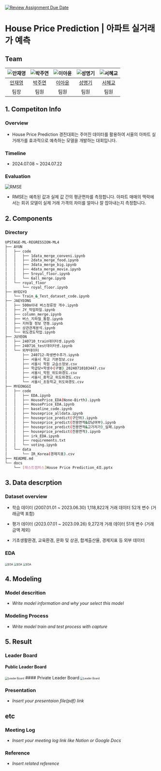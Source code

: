 [![Review Assignment Due Date](https://classroom.github.com/assets/deadline-readme-button-22041afd0340ce965d47ae6ef1cefeee28c7c493a6346c4f15d667ab976d596c.svg)](https://classroom.github.com/a/D1pZhJxu)
# House Price Prediction | 아파트 실거래가 예측

## Team

| ![안재영](https://avatars.githubusercontent.com/u/104719742?v=4) | ![박주연](https://avatars.githubusercontent.com/u/164493549?v=4) | ![이아윤](https://avatars.githubusercontent.com/u/118864266?v=4) | ![성명기](https://avatars.githubusercontent.com/u/104310191?v=4) | ![서혜교](https://avatars.githubusercontent.com/u/86095630?v=4) |
| :--------------------------------------------------------------: | :--------------------------------------------------------------: | :--------------------------------------------------------------: | :--------------------------------------------------------------: | :--------------------------------------------------------------: |
|            [안재영](https://github.com/AJY3124)             |          [박주연](https://github.com/Lucypothesis)               |            [이아윤](https://github.com/Laycode00)             |            [성명기](https://github.com/SUNGMYEONGGI)             |            [서혜교](https://github.com/andWHISKEY)             |
|   팀장  | 팀원 | 팀원 | 팀원 | 팀원 |

## 1. Competiton Info

### Overview

- House Price Prediction 경진대회는 주어진 데이터를 활용하여 서울의 아파트 실거래가를 효과적으로 예측하는 모델을 개발하는 대회입니다.

### Timeline

- 2024.07.08 ~ 2024.07.22

### Evaluation
<img src="https://t1.daumcdn.net/thumb/R720x0/?fname=http://t1.daumcdn.net/brunch/service/user/IgT/image/VPAtmQdjdJUh3KVXeTVw2_txvYI.png" title="RMSE"/>

- RMSE는 예측된 값과 실제 값 간의 평균편차를 측정합니다. 아파트 매매의 맥락에서는 회귀 모델이 실제 거래 가격의 차이를 얼마나 잘 잡아내는지 측정합니다. 

## 2. Components

### Directory
```bash
UPSTAGE-ML-REGRESSION-ML4
├── AYUN
│   ├── code
│   │   ├── 1data_merge_conveni.ipynb
│   │   ├── 2data_merge_food.ipynb
│   │   ├── 3data_merge_big.ipynb
│   │   ├── 4data_merge_movie.ipynb
│   │   ├── 5royal_floor.ipynb
│   │   └── 6all_merge.ipynb
│   └── royal_floor
│       └── royal_floor.ipynb
├── HYEGYO
│   └── Train_&_Test_dataset_code.ipynb
├── JAEYEONG
│   ├── 500m이내 버스정류장 개수.ipynb
│   ├── JY_작업파일.ipynb
│   ├── column_merge.ipynb
│   ├── 버스_지하철_통합.ipynb
│   ├── 지하철 정보 연동.ipynb
│   ├── 상관관계분석.ipynb
│   └── 위도경도작업.ipynb
├── JUYEON
│   ├── 240710_train데이터셋.ipynb
│   ├── 240716_test데이터셋.ipynb
│   └── 외부데이터
│       ├── 240712-파생변수추가.ipynb
│       ├── 서울시 학교 기본정보.csv
│       ├── 서울시 학원 교습소정보.csv
│       ├── 학급당+학생수(구별)_20240710103447.csv
│       ├── 서울시_학원_위도와경도.csv
│       ├── 서울시_중학교_위도와경도.csv
│       └── 서울시_초등학교_위도와경도.csv
├── MYEONGGI
│   ├── code
│   │   ├── EDA.ipynb
│   │   ├── HousePrice_EDA(None-Birth).ipynb
│   │   ├── HousePrice_EDA.ipynb
│   │   ├── baseline_code.ipynb
│   │   ├── houseprice_alldata.ipynb
│   │   ├── houseprice_predict(구단위).ipynb
│   │   ├── houseprice_predict(전용면적&강남여부).ipynb
│   │   ├── houseprice_predict(전용면적&고가저가)_실패.ipynb
│   │   ├── houseprice_predict(전용면적).ipynb
│   │   ├── irk_EDA.ipynb
│   │   ├── requirements.txt
│   │   └── voting.ipynb
│   └── data
│       └── IR_Korea(경제지표).csv
├── README.md
└── docs
    └── [패스트캠퍼스]House Price Prediction_4조.pptx
```

## 3. Data descrption

### Dataset overview

- 학습 데이터 (2007.01.01 ~ 2023.06.30) 1,118,822개 거래 데이터 52개 변수 (거래금액 포함)

- 평가 데이터 (2023.07.01 ~ 2023.09.26) 9,272개 거래 데이터 51개 변수 (거래금액 제외)

- 기초생활환경, 교육환경, 문화 및 상권, 합계출산율, 경제지표 등 외부 데이터

### EDA
<img src="/Users/seongmyeong-gi/Desktop/upstage-ml-regression-ml4/docs/img/img1.png" title="EDA" style="zoom:60%;" />
<img src="/Users/seongmyeong-gi/Desktop/upstage-ml-regression-ml4/docs/img/img2.png" title="EDA" style="zoom:60%;" />
<img src="/Users/seongmyeong-gi/Desktop/upstage-ml-regression-ml4/docs/img/img3.png" title="EDA" style="zoom:60%;" />

## 4. Modeling

### Model descrition

- _Write model information and why your select this model_

### Modeling Process

- _Write model train and test process with capture_

## 5. Result

### Leader Board
#### Public Leader Board
<img src="/Users/seongmyeong-gi/Desktop/upstage-ml-regression-ml4/docs/img/img4.png" title="Leader Board" style="zoom:60%;" />
#### Private Leader Board
<img src="/Users/seongmyeong-gi/Desktop/upstage-ml-regression-ml4/docs/img/img5.png" title="Leader Board" style="zoom:60%;" />

### Presentation

- _Insert your presentaion file(pdf) link_

## etc

### Meeting Log

- _Insert your meeting log link like Notion or Google Docs_

### Reference

- _Insert related reference_

